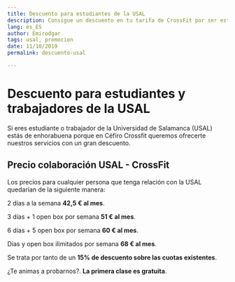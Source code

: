 ```yaml
---
title: Descuento para estudiantes de la USAL
description: Consigue un descuento en tu tarifa de CrossFit por ser estudiante de la USAL. 
lang: es_ES
author: Emirodgar
tags: usal, promocion
date: 11/10/2019
permalink: descuento-usal

---
```


# Descuento para estudiantes y trabajadores de la USAL

Si eres estudiante o trabajador de la Universidad de Salamanca (USAL) estás de enhorabuena porque en Céfiro Crossfit  queremos ofrecerte nuestros servicios con un gran descuento.

## Precio colaboración USAL - CrossFit

Los precios para cualquier persona que tenga relación con la USAL quedarían de la siguiente manera:

 2 días a la semana **42,5 € al mes**.
 
 3 días + 1 open box por semana **51 € al mes**.
 
 6 días + 5 open box por semana **60 € al mes**.
 
 Días y open box ilimitados por semana **68 € al mes**.
   
Se trata por tanto de un **15% de descuento sobre las cuotas existentes**.

 ¿Te animas a probarnos?. **La primera clase es gratuita**.

<!--stackedit_data:
eyJoaXN0b3J5IjpbLTEwMDU1OTA2MzYsMTQ1MzM5MTE0NSwxNz
E4NzMzOTA5LDExMDQ2ODc3NjddfQ==
-->
